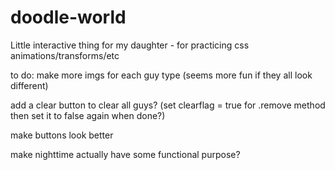 # doodle-world
Little interactive thing for my daughter - for practicing css animations/transforms/etc



to do:
make more imgs for each guy type (seems more fun if they all look different) 

add a clear button to clear all guys? (set clearflag = true for .remove method then set it to false again when done?)

make buttons look better

make nighttime actually have some functional purpose?
